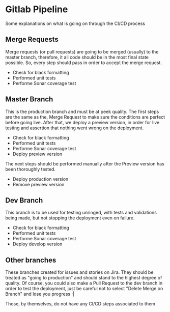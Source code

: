 # Gitlab Pipeline

Some explanations on what is going on through the CI/CD process

## Merge Requests

Merge requests (or pull requests) are going to be merged (usually) to the master branch, therefore, it all code should be in the most final state possible. So, every step should pass in order to accept the merge request.

- Check for black formatting
- Performed unit tests
- Performe Sonar coverage test

## Master Branch

This is the production branch and must be at peek quality.
The first steps are the same as the, Merge Request to make sure the conditions are perfect before going live. After that, we deploy a preview version, in order for live testing and assertion that nothing went wrong on the deployment.

- Check for black formatting
- Performed unit tests
- Performe Sonar coverage test
- Deploy preview version

The next steps should be performed manually after the Preview version has been thoroughly tested.

- Deploy production version
- Remove preview version

## Dev Branch

This branch is to be used for testing unringed, with tests and validations being made, but not stopping the deployment even on failure.

- Check for black formatting
- Performed unit tests
- Performe Sonar coverage test
- Deploy develop version
  
## Other branches

These branches created for issues and stories on Jira. They should be treated as "going to production" and should stand to the highest degree of quality. Of course, you could also make a Pull Request to the dev branch in order to test the deployment, just be careful not to select "Delete Merge on Branch" and lose you progress :|

Those, by themselves, do not have any CI/CD steps associated to them